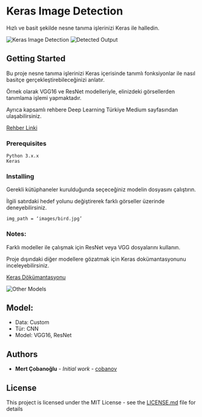 # Keras Image Detection

Hızlı ve basit şekilde nesne tanıma işlerinizi Keras ile halledin.

![Keras Image Detection](https://cdn-images-1.medium.com/max/1000/1*kB3AxETvdKQZ47HhHxSMLA.jpeg)
![Detected Output](https://cdn-images-1.medium.com/max/800/1*WqMpGSV3dA-t7h-UrTzBxw.jpeg)

## Getting Started

Bu proje nesne tanıma işlerinizi Keras içerisinde tanımlı fonksiyonlar ile nasıl basitçe gerçekleştirebileceğinizi anlatır.

Örnek olarak VGG16 ve ResNet modelleriyle, elinizdeki görsellerden tanımlama işlemi yapmaktadır.

Ayrıca kapsamlı rehbere Deep Learning Türkiye Medium sayfasından ulaşabilirsiniz.

[Rehber Linki](https://medium.com/deep-learning-turkiye/keras-ile-nesne-tanıma-uygulamaları-5142e71aeadb)

### Prerequisites

```
Python 3.x.x
Keras
```

### Installing

Gerekli kütüphaneler kurulduğunda seçeceğiniz modelin dosyasını çalıştırın.

İlgili satırdaki hedef yolunu değiştirerek farklı görseller üzerinde deneyebilirsiniz.

`img_path = ‘images/bird.jpg’`


### Notes:
Farklı modeller ile çalışmak için ResNet veya VGG dosyalarını kullanın.

Proje dışındaki diğer modellere gözatmak için Keras dokümantasyonunu inceleyebilirsiniz.

[Keras Dökümantasyonu](https://keras.io/applications/)

![Other Models](https://cdn-images-1.medium.com/max/800/1*DNrFJ12scEVf48VTUW8uWg.jpeg)

## Model:
* Data: Custom
* Tür: CNN
* Model: VGG16, ResNet

## Authors

* **Mert Çobanoğlu** - *Initial work* - [cobanov](https://github.com/cobanov)

## License

This project is licensed under the MIT License - see the [LICENSE.md](LICENSE.md) file for details



